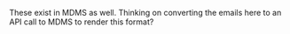 These exist in MDMS as well.  Thinking on converting the emails here to an API call to MDMS to render this format?